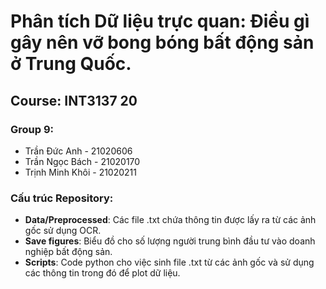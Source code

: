 # Phân tích Dữ liệu trực quan: Điều gì gây nên vỡ bong bóng bất động sản ở Trung Quốc.

## Course: INT3137 20

### Group 9:

- Trần Đức Anh - 21020606
- Trần Ngọc Bách - 21020170
- Trịnh Minh Khôi - 21020211

### Cấu trúc Repository:

- **Data/Preprocessed**: Các file .txt chứa thông tin được lấy ra từ các ảnh gốc sử dụng OCR.
- **Save figures**: Biểu đồ cho số lượng người trung bình đầu tư vào doanh nghiệp bất động sản.
- **Scripts**: Code python cho việc sinh file .txt từ các ảnh gốc và sử dụng các thông tin trong đó để plot dữ liệu.

